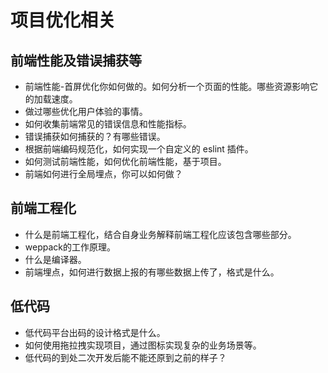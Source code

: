 # 项目优化相关


## 前端性能及错误捕获等
- 前端性能-首屏优化你如何做的。如何分析一个页面的性能。哪些资源影响它的加载速度。
- 做过哪些优化用户体验的事情。
- 如何收集前端常见的错误信息和性能指标。
- 错误捕获如何捕获的？有哪些错误。
- 根据前端编码规范化，如何实现一个自定义的 eslint 插件。
- 如何测试前端性能，如何优化前端性能，基于项目。
- 前端如何进行全局埋点，你可以如何做？




## 前端工程化
- 什么是前端工程化，结合自身业务解释前端工程化应该包含哪些部分。
- weppack的工作原理。
- 什么是编译器。
- 前端埋点，如何进行数据上报的有哪些数据上传了，格式是什么。



## 低代码
- 低代码平台出码的设计格式是什么。
- 如何使用拖拉拽实现项目，通过图标实现复杂的业务场景等。
- 低代码的到处二次开发后能不能还原到之前的样子？